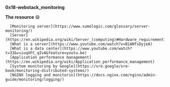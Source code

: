 **0x18-webstack_monitoring**

**The resource** :smile:

      [Monitoring server](https://www.sumologic.com/glossary/server-monitoring/)
      [Server](https://en.wikipedia.org/wiki/Server_(computing)#Hardware_requirement)
      [What is a server](https://www.youtube.com/watch?v=B1ANfsDyjeA)
      [What is a data center](https://www.youtube.com/watch?t=33&v=iuqXFC_qIvA&feature=youtu.be)
      [Application performance management](https://en.wikipedia.org/wiki/Application_performance_management)
      [System monitoring by Google](https://sre.google/sre-book/monitoring-distributed-systems/)
      [NGINX logging and monitorin](https://docs.nginx.com/nginx/admin-guide/monitoring/logging/)